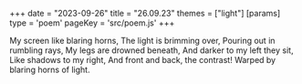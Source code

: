 +++
date = "2023-09-26"
title = "26.09.23"
themes = ["light"]
[params]
  type = 'poem'
  pageKey = 'src/poem.js'
+++

My screen like blaring horns,
The light is brimming over,
Pouring out in rumbling rays,
My legs are drowned beneath,
And darker to my left they sit,
Like shadows to my right,
And front and back, the contrast!
Warped by blaring horns of light.

